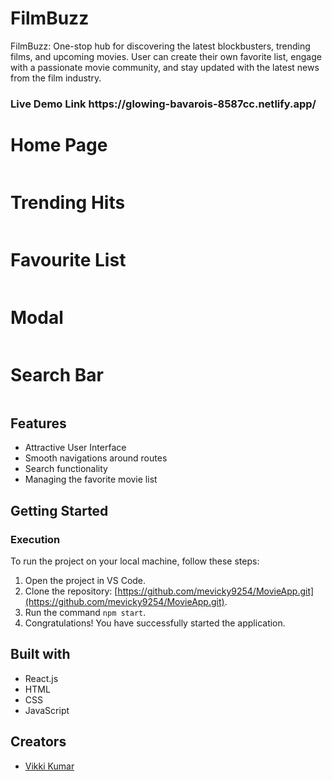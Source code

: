 # FilmBuzz
FilmBuzz: One-stop hub for discovering the latest blockbusters, trending films, and upcoming movies. User can create their own favorite list, engage with a passionate movie community, and stay updated with the latest news from the film industry.
<h3>Live Demo Link https://glowing-bavarois-8587cc.netlify.app/ </h3>

 <h1>Home Page</h1>
  <img src="https://i.postimg.cc/vTQjGfVW/Screenshot-92.png" alt="">
    
  <h1>Trending Hits</h1>
  <img src="https://i.postimg.cc/5003Ngtq/Screenshot-85.png" alt="">
    
  <h1>Favourite List</h1>
  <img src="https://i.postimg.cc/W37WYzHt/Screenshot-93.png" alt="">
  
   <h1>Modal</h1>
   <img src="https://i.postimg.cc/zvYFSrjp/Screenshot-89.png" alt="">

   <h1>Search Bar</h1>
   <img src="https://i.postimg.cc/FHXXdd3J/Screenshot-87.png" alt="">
    
   ## Features
- Attractive User Interface
- Smooth navigations around routes
- Search functionality
- Managing the favorite movie list

## Getting Started
### Execution
To run the project on your local machine, follow these steps:
1. Open the project in VS Code.
2. Clone the repository: [https://github.com/mevicky9254/MovieApp.git](https://github.com/mevicky9254/MovieApp.git).
3. Run the command `npm start`.
4. Congratulations! You have successfully started the application.

## Built with
- React.js
- HTML
- CSS
- JavaScript

## Creators
- [Vikki Kumar](https://github.com/mevicky9254)
      
        
        
        



